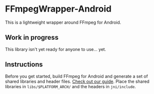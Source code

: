 # FFmpegWrapper-Android

This is a lightweight wrapper around FFmpeg for Android.

## Work in progress
This library isn't yet ready for anyone to use... yet.

## Instructions

Before you get started, build FFmpeg for Android and generate a set of shared libraries and header files. [Check out our guide](https://github.com/OnlyInAmerica/FFmpeg-Android). Place the shared libraries in `libs/$PLATFORM_ARCH/` and the headers in `jni/include`. 
